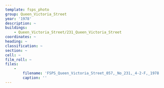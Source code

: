 ```yaml
---
template: fsps_photo
group: Queen_Victoria_Street
year: '1978'
description: ~
buildings:
    - Queen_Victoria_Street/231_Queen_Victoria_Street
coordinates: ~
heading: ~
classification: ~
section: ~
cell: ~
film_roll: ~
files:
    -
        filename: 'FSPS_Queen_Victoria_Street_057,_No_231,_4-2-F,_1978.png'
        caption: ''
---
```

